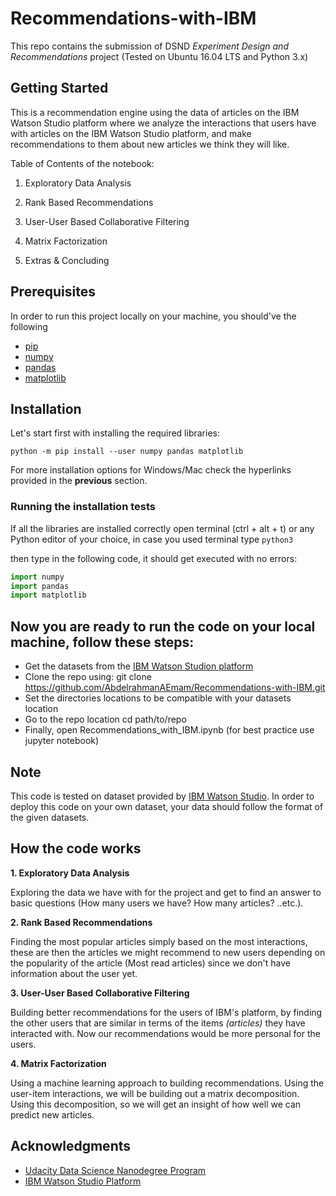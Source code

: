 # Recommendations-with-IBM
This repo contains the submission of DSND *Experiment Design and Recommendations* project (Tested on Ubuntu 16.04 LTS and Python 3.x)

## Getting Started
This is a recommendation engine using the data of articles on the IBM Watson Studio platform where we analyze the interactions 
that users have with articles on the IBM Watson Studio platform, and make recommendations to them about 
new articles we think they will like.

Table of Contents of the notebook:

1. Exploratory Data Analysis
2. Rank Based Recommendations
3. User-User Based Collaborative Filtering
4. Matrix Factorization

6. Extras & Concluding

## Prerequisites
In order to run this project locally on your machine, you should've the following

- [pip](https://bit.ly/2x4hZQu)
- [numpy](https://scipy.org/install.html)
- [pandas](https://pandas.pydata.org/docs/getting_started/index.html#getting-started)
- [matplotlib](https://matplotlib.org/users/installing.html)

## Installation
Let's start first with installing the required libraries:

<code>python -m pip install --user numpy pandas matplotlib</code>

For more installation options for Windows/Mac check the hyperlinks provided in the **previous** section.

### Running the installation tests

If all the libraries are installed correctly open terminal (ctrl + alt + t) or any Python editor of your choice, in case you used terminal type <code>python3</code>

then type in the following  code, it should get executed with no errors:
```python
import numpy
import pandas
import matplotlib
```
## Now you are ready to run the code on your local machine, follow these steps:

- Get the datasets from the [IBM Watson Studion platform](https://www.ibm.com/eg-en/cloud/watson-studio)
- Clone the repo using: git clone https://github.com/AbdelrahmanAEmam/Recommendations-with-IBM.git
- Set the directories locations to be compatible with your datasets location
- Go to the repo location cd path/to/repo
- Finally, open Recommendations_with_IBM.ipynb (for best practice use jupyter notebook)

## Note
This code is tested on dataset provided by [IBM Watson Studio](https://www.ibm.com/eg-en/cloud/watson-studio).
In order to deploy this code on your own dataset, your data should follow the format of the given datasets.


## How the code works
**1. Exploratory Data Analysis**

Exploring the data we have with for the project and get to find an answer to basic questions (How many users we have?
How many articles? ..etc.).

**2. Rank Based Recommendations**

Finding the most popular articles simply based on the most interactions, 
these are then the articles we might recommend to new users depending on the popularity of the article (Most read articles)
since we don't have information about the user yet.

**3. User-User Based Collaborative Filtering**

Building better recommendations for the users of IBM's platform, 
by finding the other users that are similar in terms of the items *(articles)* they have interacted with.
Now our recommendations would be more personal for the users.


**4. Matrix Factorization**

Using a machine learning approach to building recommendations. Using the user-item interactions,
we will be building out a matrix decomposition. Using this decomposition, so we will get an insight of
how well we can predict new articles.

## Acknowledgments
- [Udacity Data Science Nanodegree Program](https://www.udacity.com/course/data-scientist-nanodegree--nd025)
- [IBM Watson Studio Platform](https://www.ibm.com/eg-en/cloud/watson-studio)
